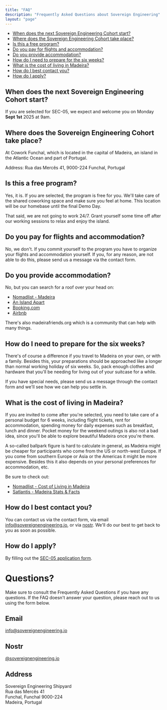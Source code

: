 ```yaml
---
title: "FAQ"
description: "Frequently Asked Questions about Sovereign Engineering"
layout: "page"
---
```


- [When does the next Sovereign Engineering Cohort start?](#when-does-the-next-sovereign-engineering-cohort-start)
- [Where does the Sovereign Engineering Cohort take place?](#where-does-the-sovereign-engineering-cohort-take-place)
- [Is this a free program?](#is-this-a-free-program)
- [Do you pay for flights and accommodation?](#do-you-pay-for-flights-and-accommodation)
- [Do you provide accommodation?](#do-you-provide-accommodation)
- [How do I need to prepare for the six weeks?](#how-do-i-need-to-prepare-for-the-six-weeks)
- [What is the cost of living in Madeira?](#what-is-the-cost-of-living-in-madeira)
- [How do I best contact you?](#how-do-i-best-contact-you)
- [How do I apply?](#how-do-i-apply)


## When does the next Sovereign Engineering Cohort start?

If you are selected for SEC-05, we expect and welcome you on Monday **Sept 1st** 2025 at 9am.

## Where does the Sovereign Engineering Cohort take place?

At Cowork Funchal, which is located in the capital of Madeira, an island in the Atlantic Ocean and part of Portugal.

Address: Rua das Mercês 41, 9000-224 Funchal, Portugal

## Is this a free program?

Yes, it is. If you are selected, the program is free for you. We'll take care of the shared coworking space and make sure you feel at home. This location will be our homebase until the final Demo Day.

That said, we are not going to work 24/7. Grant yourself some time off after our working sessions to relax and enjoy the island.

## Do you pay for flights and accommodation?

No, we don't. If you commit yourself to the program you have to organize your flights and accommodation yourself. If you, for any reason, are not able to do this, please send us a message via the contact form.

## Do you provide accommodation?

No, but you can search for a roof over your head on:

* [Nomadlist - Madeira](https://nomadlist.com/madeira)
* [An Island Apart](https://www.anislandapart.com)
* [Booking.com](https://www.booking.com)
* [Airbnb](https://www.airbnb.com)

There's also madeirafriends.org which is a community that can help with many things.

## How do I need to prepare for the six weeks?

There's of course a difference if you travel to Madeira on your own, or with a family. Besides this, your preparations should be approached like a longer than normal working holiday of six weeks. So, pack enough clothes and hardware that you'll be needing for living out of your suitcase for a while.

If you have special needs, please send us a message through the contact form and we'll see how we can help you settle in.

## What is the cost of living in Madeira?

If you are invited to come after you're selected, you need to take care of a personal budget for 6 weeks, including flight tickets, rent for accommodation, spending money for daily expenses such as breakfast, lunch and dinner. Pocket money for the weekend outings is also not a bad idea, since you'll be able to explore beautiful Madeira once you're there.

A so-called ballpark figure is hard to calculate in general, as Madeira might be cheaper for participants who come from the US or north-west Europe. If you come from southern Europe or Asia or the Americas it might be more expensive. Besides this it also depends on your personal preferences for accommodation, etc.

Be sure to check out:

* [Nomadlist - Cost of Living in Madeira](https://nomadlist.com/madeira)
* [Satlantis - Madeira Stats & Facts](https://satlantis.com)

## How do I best contact you?

You can contact us via the contact form, via email [info@sovereignengineering.io](mailto:info@sovereignengineering.io), or via [nostr](https://njump.me/sovereignengineering.io). We'll do our best to get back to you as soon as possible.

## How do I apply?

By filling out the [SEC-05 application form](https://sovereignengineering.typeform.com/SEC-05).

# Questions?

Make sure to consult the Frequently Asked Questions if you have any questions. If the FAQ doesn't answer your question, please reach out to us using the form below.

## Email

[info@sovereignengineering.io](mailto:info@sovereignengineering.io)

## Nostr

[@sovereignengineering.io](https://njump.me/sovereignengineering.io)

## Address

Sovereign Engineering Shipyard  
Rua das Mercês 41  
Funchal, Funchal 9000-224  
Madeira, Portugal 